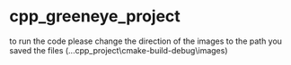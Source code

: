 # cpp_greeneye_project
to run the code please change the direction of the images to the path you saved the files (...cpp_project\cmake-build-debug\images)
